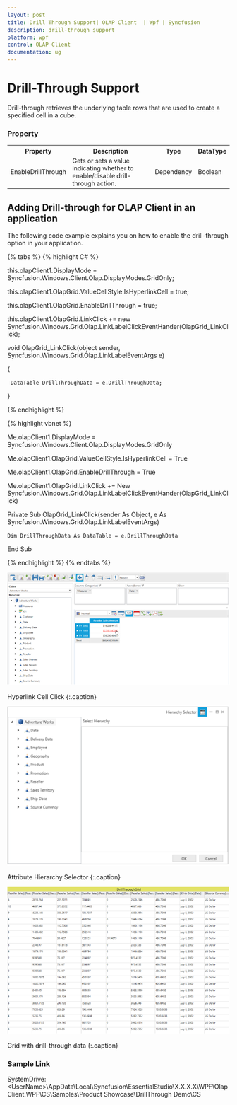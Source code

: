 ```yaml
---
layout: post
title: Drill Through Support| OLAP Client  | Wpf | Syncfusion
description: drill-through support
platform: wpf
control: OLAP Client 
documentation: ug
---
```


# Drill-Through Support

Drill-through retrieves the underlying table rows that are used to create a specified cell in a cube. 

### Property			



<table>
<tr>
<th>
Property</th><th>
Description</th><th>
Type</th><th>
DataType</th></tr>
<tr>
<td>
EnableDrillThrough</td><td>
Gets or sets a value indicating whether to enable/disable drill-through action. </td><td>
Dependency</td><td>
Boolean</td></tr>
</table> 

## Adding Drill-through for OLAP Client in an application

The following code example explains you on how to enable the drill-through option in your application.

{% tabs %}
{% highlight C# %} 





this.olapClient1.DisplayMode = Syncfusion.Windows.Client.Olap.DisplayModes.GridOnly;

this.olapClient1.OlapGrid.ValueCellStyle.IsHyperlinkCell = true;

this.olapClient1.OlapGrid.EnableDrillThrough = true;

this.olapClient1.OlapGrid.LinkClick += new Syncfusion.Windows.Grid.Olap.LinkLabelClickEventHander(OlapGrid_LinkClick);





void OlapGrid_LinkClick(object sender, Syncfusion.Windows.Grid.Olap.LinkLabelEventArgs e)

{

     DataTable DrillThroughData = e.DrillThroughData;

}

 {% endhighlight %}
 
 
 {% highlight vbnet %} 





Me.olapClient1.DisplayMode = Syncfusion.Windows.Client.Olap.DisplayModes.GridOnly

Me.olapClient1.OlapGrid.ValueCellStyle.IsHyperlinkCell = True

Me.olapClient1.OlapGrid.EnableDrillThrough = True

Me.olapClient1.OlapGrid.LinkClick += New Syncfusion.Windows.Grid.Olap.LinkLabelClickEventHander(OlapGrid_LinkClick)



Private Sub OlapGrid_LinkClick(sender As Object, e As Syncfusion.Windows.Grid.Olap.LinkLabelEventArgs)

    Dim DrillThroughData As DataTable = e.DrillThroughData

End Sub


{% endhighlight %}
{% endtabs %}

![](Drill-Through-Support_images/Drill-Through-Support_img1.png)



Hyperlink Cell Click
{:.caption}

![](Drill-Through-Support_images/Drill-Through-Support_img2.png)



Attribute Hierarchy Selector
{:.caption}

![](Drill-Through-Support_images/Drill-Through-Support_img3.png)



Grid with drill-through data
{:.caption}

### Sample Link

SystemDrive:\<UserName>\AppData\Local\Syncfusion\EssentialStudio\X.X.X.X\WPF\OlapClient.WPF\CS\Samples\Product Showcase\DrillThrough Demo\CS 

